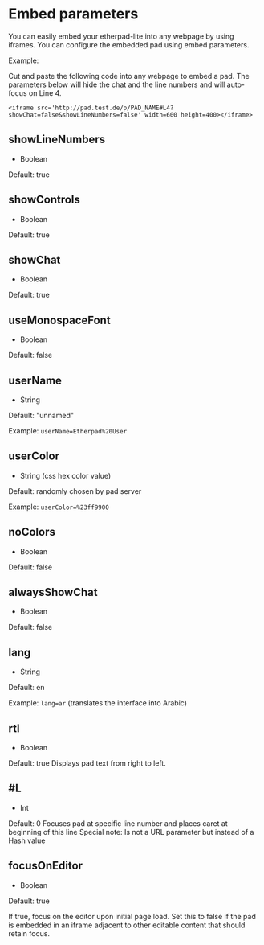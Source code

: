 # Embed parameters
You can easily embed your etherpad-lite into any webpage by using iframes. You can configure the embedded pad using embed parameters.

Example:

Cut and paste the following code into any webpage to embed a pad. The parameters below will hide the chat and the line numbers and will auto-focus on Line 4.

```
<iframe src='http://pad.test.de/p/PAD_NAME#L4?showChat=false&showLineNumbers=false' width=600 height=400></iframe>
```

## showLineNumbers
 * Boolean

Default: true

## showControls
 * Boolean

Default: true

## showChat
 * Boolean

Default: true

## useMonospaceFont
 * Boolean

Default: false

## userName
 * String

Default: "unnamed"

Example: `userName=Etherpad%20User`

## userColor
 * String (css hex color value)

Default: randomly chosen by pad server

Example: `userColor=%23ff9900`

## noColors
 * Boolean

Default: false

## alwaysShowChat
 * Boolean

Default: false

## lang
 * String

Default: en

Example: `lang=ar` (translates the interface into Arabic)

## rtl
 * Boolean

Default: true
Displays pad text from right to left.

## #L
 * Int

Default: 0
Focuses pad at specific line number and places caret at beginning of this line
Special note: Is not a URL parameter but instead of a Hash value

## focusOnEditor
 * Boolean

Default: true

If true, focus on the editor upon initial page load. Set this to false if the
pad is embedded in an iframe adjacent to other editable content that should
retain focus.
